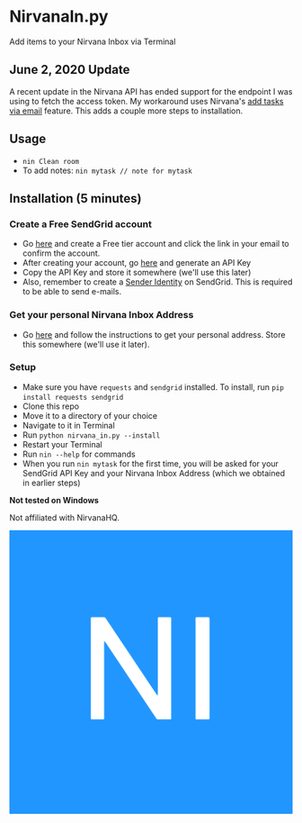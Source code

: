 # NirvanaIn.py
Add items to your Nirvana Inbox via Terminal 

## June 2, 2020 Update
A recent update in the Nirvana API has ended support for the endpoint I was using to fetch the access token. My workaround uses Nirvana's [add tasks via email](https://help.nirvanahq.com/category/getting-more-from-nirvana/add-your-items/#create-inbox-items-via-email) feature. This adds a couple more steps to installation. 

## Usage
- ```nin Clean room```
- To add notes: ```nin mytask // note for mytask```


## Installation (5 minutes) 
### Create a Free SendGrid account
- Go [here](https://sendgrid.com/pricing/) and create a Free tier account and click the link in your email to confirm the account. 
- After creating your account, go [here](https://app.sendgrid.com/settings/api_keys) and generate an API Key
- Copy the API Key and store it somewhere (we'll use this later)
- Also, remember to create a [Sender Identity](https://app.sendgrid.com/settings/sender_auth/senders) on SendGrid. This is required to be able to send e-mails. 

### Get your personal Nirvana Inbox Address
- Go [here](https://help.nirvanahq.com/category/getting-more-from-nirvana/add-your-items/#create-inbox-items-via-email) and follow the instructions to get your personal address. Store this somewhere (we'll use it later). 

### Setup
- Make sure you have ```requests``` and ```sendgrid``` installed. To install, run ```pip install requests sendgrid```
- Clone this repo
- Move it to a directory of your choice
- Navigate to it in Terminal
- Run ```python nirvana_in.py --install```
- Restart your Terminal
- Run ```nin --help``` for commands
- When you run `nin mytask` for the first time, you will be asked for your SendGrid API Key and your Nirvana Inbox Address (which we obtained in earlier steps) 

**Not tested on Windows**

Not affiliated with NirvanaHQ. 

![Logo](https://github.com/tash-had/NirvanaIn.py/blob/master/logo.png?raw=true)
